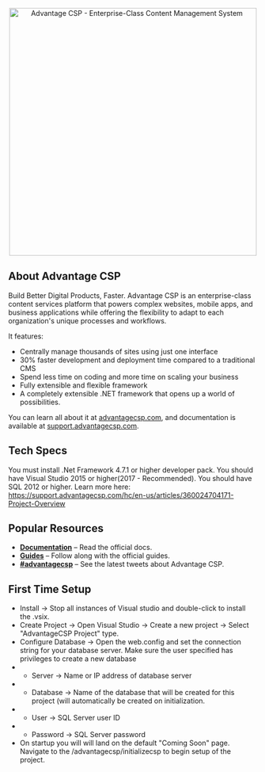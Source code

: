﻿<p align="center"><a href="https://advantagecsp.com/" rel="noopener" target="_blank"><img width="500px" src="https://advantagecsp.com/Assets/AdvantageCMS/Images/advantagecsp-2x.png" alt="Advantage CSP - Enterprise-Class Content Management System"></a></p>

## About Advantage CSP ##

Build Better Digital Products, Faster. Advantage CSP is an enterprise-class content services platform that powers complex websites, mobile apps, and business applications while offering the flexibility to adapt to each organization's unique processes and workflows.

It features:

- Centrally manage thousands of sites using just one interface
- 30% faster development and deployment time compared to a traditional CMS
- Spend less time on coding and more time on scaling your business
- Fully extensible and flexible framework
- A completely extensible .NET framework that opens up a world of possibilities. 

You can learn all about it at [advantagecsp.com](https://advantagecsp.com), and documentation is available at [support.advantagecsp.com](https://support.advantagecsp.com/hc/en-us).

## Tech Specs

You must install .Net Framework 4.7.1 or higher developer pack. You should have Visual Studio 2015 or higher(2017 - Recommended). You should have SQL 2012 or higher. Learn more here: https://support.advantagecsp.com/hc/en-us/articles/360024704171-Project-Overview

## Popular Resources

- **[Documentation](https://support.advantagecsp.com/hc/en-us/categories/360001530711-Developer-Guide)** – Read the official docs.
- **[Guides](https://support.advantagecsp.com/hc/en-us/categories/115001150106-Admin-User-Guide)** – Follow along with the official guides.
- **[#advantagecsp](https://twitter.com/hashtag/advantagecsp)** – See the latest tweets about Advantage CSP.


## First Time Setup
- Install -> Stop all instances of Visual studio and double-click to install the .vsix.
- Create Project -> Open Visual Studio -> Create a new project -> Select "AdvantageCSP Project" type.
- Configure Database -> Open the web.config and set the connection string for your database server.  Make sure the user specified has privileges to create a new database
- - Server -> Name or IP address of database server
- - Database -> Name of the database that will be created for this project (will automatically be created on initialization.
- - User -> SQL Server user ID
- - Password -> SQL Server password
- On startup you will will land on the default "Coming Soon" page.  Navigate to the /advantagecsp/initializecsp to begin setup of the project.



